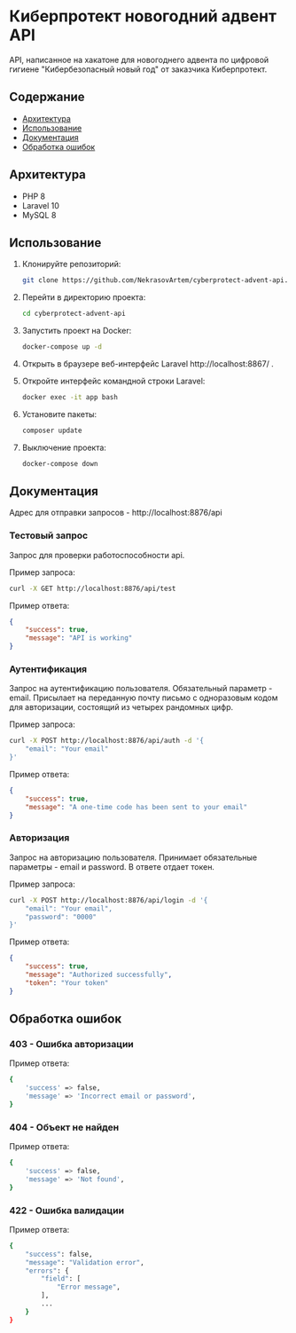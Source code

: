 # Киберпротект новогодний адвент API
API, написанное на хакатоне для новогоднего адвента по цифровой гигиене "Кибербезопасный новый год" от заказчика Киберпротект. 

## Содержание
- [Архитектура](#архитектура)
- [Использование](#использование)
- [Документация](#документация)
- [Обработка ошибок](#обработка-ошибок)

## Архитектура
- PHP 8
- Laravel 10
- MySQL 8

## Использование
1. Клонируйте репозиторий:
    ```sh
    git clone https://github.com/NekrasovArtem/cyberprotect-advent-api.git
    ```

2. Перейти в директорию проекта:
    ```sh
    cd cyberprotect-advent-api
    ```

3. Запустить проект на Docker:
    ```sh
    docker-compose up -d
    ```

4. Открыть в браузере веб-интерфейс Laravel http://localhost:8867/ .

5. Откройте интерфейс командной строки Laravel:
    ```sh
    docker exec -it app bash
    ```

6. Установите пакеты:
    ```sh
    composer update
    ```

7. Выключение проекта:
    ```sh
    docker-compose down
    ```

## Документация
Адрес для отправки запросов - http://localhost:8876/api 

### Тестовый запрос
Запрос для проверки работоспособности api.

Пример запроса:
```sh
curl -X GET http://localhost:8876/api/test
```

Пример ответа:
```json
{
    "success": true,
    "message": "API is working"
}
```

### Аутентификация
Запрос на аутентификацию пользователя. Обязательный параметр - email. Присылает на переданную почту письмо с одноразовым кодом для авторизации, состоящий из четырех рандомных цифр. 

Пример запроса: 
```sh
curl -X POST http://localhost:8876/api/auth -d '{
    "email": "Your email"
}'
```

Пример ответа:
```json
{
    "success": true,
    "message": "A one-time code has been sent to your email"
}
```

### Авторизация
Запрос на авторизацию пользователя. Принимает обязательные параметры - email и password. В ответе отдает токен.

Пример запроса: 
```sh
curl -X POST http://localhost:8876/api/login -d '{
    "email": "Your email",
    "password": "0000"
}'
```

Пример ответа:
```json
{
    "success": true,
    "message": "Authorized successfully",
    "token": "Your token"
}
```


## Обработка ошибок

### 403 - Ошибка авторизации
Пример ответа:
```sh
{
    'success' => false,
    'message' => 'Incorrect email or password',
}
```

### 404 - Объект не найден
Пример ответа:
```sh
{
    'success' => false,
    'message' => 'Not found',
}
```

### 422 - Ошибка валидации
Пример ответа:
```sh
{
    "success": false,
    "message": "Validation error",
    "errors": {
        "field": [
            "Error message",
        ],
        ...
    }
}
```
